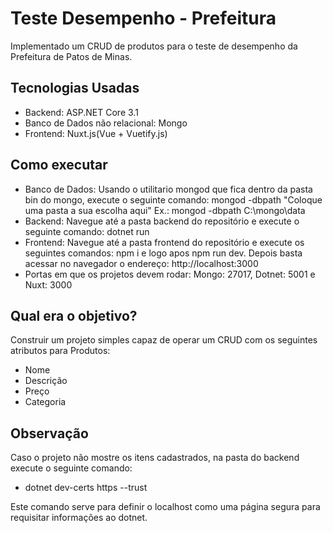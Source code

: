 # Teste Desempenho - Prefeitura
Implementado um CRUD de produtos para o teste de desempenho da Prefeitura de Patos de Minas.

## Tecnologias Usadas
 - Backend: ASP.NET Core 3.1
 - Banco de Dados não relacional: Mongo
 - Frontend: Nuxt.js(Vue + Vuetify.js)
 
## Como executar
 -  Banco de Dados: Usando o utilitario mongod que fica dentro da pasta bin do mongo, execute o seguinte comando: mongod -dbpath "Coloque uma pasta a sua escolha aqui"
Ex.: mongod -dbpath C:\mongo\data
 - Backend: Navegue até a pasta backend do repositório e execute o seguinte comando:
dotnet run
 -  Frontend: Navegue até a pasta frontend do repositório e execute os seguintes comandos: npm i e logo apos npm run dev. Depois basta acessar no navegador o endereço: http://localhost:3000
 - Portas em que os projetos devem rodar: Mongo: 27017, Dotnet: 5001 e Nuxt: 3000
## Qual era o objetivo?
Construir um projeto simples capaz de operar um CRUD com os seguintes atributos para
Produtos:
 - Nome
 - Descrição
 - Preço
 - Categoria

## Observação
Caso o projeto não mostre os itens cadastrados, na pasta do backend execute o seguinte comando:


 - dotnet  dev-certs https --trust

Este comando serve para definir o localhost como uma página segura para requisitar informações ao dotnet.
